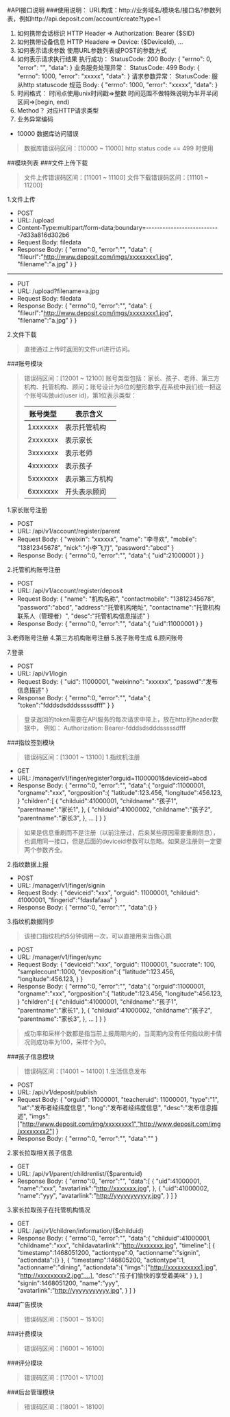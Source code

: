 #API接口说明
###使用说明：
    URL构成：http://业务域名/模块名/接口名?参数列表，例如http://api.deposit.com/account/create?type=1
1. 如何携带会话标识
HTTP Header => Authorization: Bearer {$SID}
2. 如何携带设备信息
HTTP Headere => Device: {$DeviceId}, ...
3. 如何表示请求参数
使用URL参数列表或POST的参数方式
4. 如何表示请求执行结果
执行成功：
StatusCode: 200
Body:
        {
          "errno": 0,
          "error": "",
          "data":
        }
业务服务处理异常：
StatusCode: 499
Body:
        {
          "errno": 1000,
          "error": "xxxxx",
          "data":
        }
请求参数异常：
StatusCode: 服从http statuscode 规范
Body:
        {
          "errno": 1000,
          "error": "xxxxx",
          "data":
        }
5. 时间格式：
时间点使用unix时间戳=>整数
时间范围不做特殊说明为半开半闭区间=>[begin, end)
6. Method？
对应HTTP请求类型
7. 业务异常编码
* 10000 数据库访问错误
>数据库错误码区间：[10000 ~ 11000]
>http status code == 499 时使用

##模块列表
###文件上传下载
>文件上传错误码区间：[11001 ~ 11100]
>文件下载错误码区间：[11101 ~ 11200]

1.文件上传
* POST
* URL: /upload
* Content-Type:multipart/form-data;boundary=---------------------------7d33a816d302b6
* Request Body:
filedata
* Response Body:
        {
          "errno":0,
          "error":"",
          "data": {
            "fileurl":"http://www.deposit.com/imgs/xxxxxxxx1.jpg",
            "filename":"a.jpg"
          }
        }

----
* PUT
* URL: /upload?filename=a.jpg
* Request Body:
filedata
* Response Body:
        {
          "errno":0,
          "error":"",
          "data": {
            "fileurl":"http://www.deposit.com/imgs/xxxxxxxx1.jpg",
            "filename":"a.jpg"
          }
        }
        
2.文件下载
>直接通过上传时返回的文件url进行访问。

###账号模块
>错误码区间：[12001 ~ 12100]
>账号类型包括：家长、孩子、老师、第三方机构、托管机构、顾问；账号设计为8位的整形数字,在系统中我们统一把这个账号叫做uid(user id)，第1位表示类型：
>
>|账号类型  | 表示含义       |
>|--------|---------------|
>|1xxxxxxx|表示托管机构     |
>|2xxxxxxx|表示家长        |
>|3xxxxxxx|表示老师        |
>|4xxxxxxx|表示孩子        |
>|5xxxxxxx|表示第三方机构   |
>|6xxxxxxx|开头表示顾问     |

1.家长账号注册
* POST
* URL: /api/v1/account/register/parent
* Request Body:
        {
          "weixin": "xxxxxx",
          "name": "李寻欢",
          "mobile": "13812345678",
          "nick":"小李飞刀",
          "password":"abcd"
        }
* Response Body:
        {
          "errno":0,
          "error":"",
          "data":{
            "uid":21000001
          }
        }

2.托管机构账号注册
* POST
* URL: /api/v1/account/register/deposit
* Request Body:
        {
          "name": "机构名称",
          "contactmobile": "13812345678",
          "password":"abcd",
          "address":"托管机构地址",
          "contactname":"托管机构联系人（管理者）",
          "desc":"托管机构信息描述"
        }
* Response Body:
        {
          "errno":0,
          "error":"",
          "data":{
            "uid":11000001
          }
        }

3.老师账号注册
4.第三方机构账号注册
5.孩子账号生成
6.顾问账号

7.登录
* POST
* URL: /api/v1/login
* Request Body:
        {
          "uid": 11000001,
          "weixinno": "xxxxxx",
          "passwd":"发布信息描述"
        }
* Response Body:
        {
          "errno":0,
          "error":"",
          "data":{
            "token":"fdddsdsdddsssssdfff"
          }
        }
>登录返回的token需要在API服务的每次请求中带上，放在http的header数据中，
>例如： Authorization: Bearer-fdddsdsdddsssssdfff

###指纹签到模块
>错误码区间：[13001 ~ 13100]
1.指纹机注册
* GET
* URL: /manager/v1/finger/register?orguid=11000001&deviceid=abcd
* Response Body:
        {
          "errno":0,
          "error":"",
          "data":{
            "orguid":11000001,
            "orgname":"xxx",
            "orgposition":{
              "latitude":123.456,
              "longitude":456.123,
            }
            "children":[
              {
                "childuid":41000001,
                "childname":"孩子1",
                "parentname":"家长1",
              },
              {
                "childuid":41000002,
                "childname":"孩子2",
                "parentname":"家长3",
              },
              ...
            ]
          }
        }
>如果是信息重刷而不是注册（以前注册过，后来某些原因需要重刷信息），也调用同一接口，但是后面的deviceid参数可以忽略。如果是注册则一定要两个参数齐全。

2.指纹数据上报
* POST
* URL: /manager/v1/finger/signin
* Request Body:
        {
          "deviceid":"xxx",
          "orguid": 11000001,
          "childuid": 41000001,
          "fingerid":"fdasfafaaa"
        }
* Response Body:
        {
          "errno":0,
          "error":"",
          "data":{}
        }
        
3.指纹机数据同步
>该接口指纹机约5分钟调用一次，可以直接用来当做心跳
* POST
* URL: /manager/v1/finger/sync
* Request Body:
        {
          "deviceid":"xxx",
          "orguid": 11000001,
          "succrate": 100,
          "samplecount":1000,
          "devposition":{
              "latitude":123.456,
              "longitude":456.123,
            }
        }
* Response Body:
        {
          "errno":0,
          "error":"",
          "data":{
            "orguid":11000001,
            "orgname":"xxx",
            "orgposition":{
              "latitude":123.456,
              "longitude":456.123,
            }
            "children":[
              {
                "childuid":41000001,
                "childname":"孩子1",
                "parentname":"家长1",
              },
              {
                "childuid":41000002,
                "childname":"孩子2",
                "parentname":"家长3",
              },
              ...
            ]
          }
        }
>成功率和采样个数都是指当前上报周期内的，当周期内没有任何指纹刷卡情况则成功率为100，采样个为0。

###孩子信息模块
>错误码区间：[14001 ~ 14100]
1.生活信息发布
* POST
* URL: /api/v1/deposit/publish
* Request Body:
        {
          "orguid": 11000001,
          "teacheruid": 11000001,
          "type":"1",
          "lat":"发布者经纬度信息",
          "long":"发布者经纬度信息",
          "desc":"发布信息描述",
          "imgs":["http://www.deposit.com/img/xxxxxxxx1","http://www.deposit.com/img/xxxxxxxx2"]
        }
* Response Body:
        {
          "errno":0,
          "error":"",
          "data":""
        }
       
2.家长拉取相关孩子信息
* GET
* URL: /api/v1/parent/childrenlist/{$parentuid}
* Response Body:
        {
           "errno":0,
           "error":"",
           "data":[
             {
               "uid":41000001,
               "name":"xxx",
               "avatarlink":"http://xxxxxxx.jpg",
             },
             {
               "uid":41000002,
               "name":"yyy",
               "avatarlink":"http://yyyyyyyyyyy.jpg",
             }
           ]
        }


3.家长拉取孩子在托管机构情况
* GET
* URL: /api/v1/children/information/{$childuid}
* Response Body:
        {
           "errno":0,
           "error":"",
           "data":{
               "childuid":41000001,
               "childname":"xxx",
               "childavatarlink":"http://xxxxxxx.jpg",
               "timeline":[
                 {
                   "timestamp":1468051200,
                   "actiontype":0,
                   "actionname":"signin",
                   "actiondata":{}
                 },
                 {
                   "timestamp":146805200,
                   "actiontype":1,
                   "actionname":"dining",
                   "actiondata":{
                     "imgs":["http://xxxxxxxxxx1.jpg", "http://xxxxxxxxx2.jpg",...],
                     "desc":"孩子们愉快的享受着美味"
                   }
                 },
               ]
               "signin":1468051200,
               "name":"yyy",
               "avatarlink":"http://yyyyyyyyyyy.jpg",
             }
           ]
        }


###广告模块
>错误码区间：[15001 ~ 15100]

###计费模块
>错误码区间：[16001 ~ 16100]

###评分模块
>错误码区间：[17001 ~ 17100]

###后台管理模块
>错误码区间：[18001 ~ 18100]